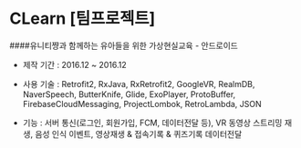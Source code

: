 CLearn [팀프로젝트]
=
####유니티쨩과 함께하는 유아들을 위한 가상현실교육 - 안드로이드

- 제작 기간 : 2016.12 ~ 2016.12

- 사용 기술 : Retrofit2, RxJava, RxRetrofit2, GoogleVR, RealmDB, NaverSpeech, ButterKnife, Glide, ExoPlayer, ProtoBuffer, FirebaseCloudMessaging, ProjectLombok, RetroLambda, JSON

- 기능 : 서버 통신(로그인, 회원가입, FCM, 데이터전달 등), VR 동영상 스트리밍 재생, 음성 인식 이벤트, 영상재생 & 접속기록 & 퀴즈기록 데이터전달
